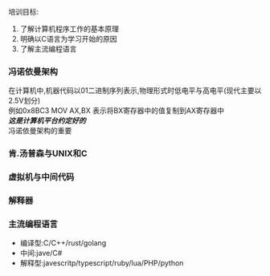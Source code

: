 培训目标:

1.  了解计算机程序工作的基本原理
2.  明确以C语言为学习开始的原因
3.  了解主流编程语言
   
### 冯诺依曼架构

在计算机中,机器代码以01二进制序列表示,物理形式时低电平与高电平(现代主要以2.5V划分)  
例如0x8BC3 MOV AX,BX 表示将BX寄存器中的值复制到AX寄存器中  
***这是计算机平台约定好的***  
冯诺依曼架构的重要


### 肯.汤普森与UNIX和C



### 虚拟机与中间代码

### 解释器

### 主流编程语言

- 编译型:C/C++/rust/golang
- 中间:jave/C#
- 解释型:javescritp/typescript/ruby/lua/PHP/python